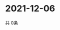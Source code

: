 # 2021-12-06
  共 0条

  <!-- BEGIN -->
  <!-- 最后更新时间Mon Dec 06 2021 15:04:14 GMT+0000 (Coordinated Universal Time) -->
  
  <!-- END -->
  
  